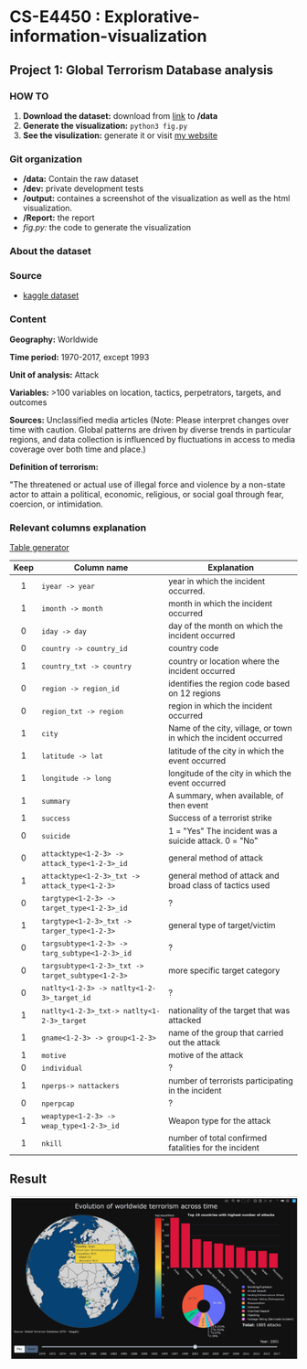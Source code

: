 # CS-E4450 : Explorative-information-visualization

## Project 1: Global Terrorism Database analysis

### HOW TO
1. **Download the dataset:** download from
   [link](https://www.kaggle.com/START-UMD/gtd/data) to **/data**
2. **Generate the visualization:** ``python3 fig.py``
3. **See the visulization:** generate it or visit
   [my website](https://oliviermoitroux.github.io/eiv)

### Git organization
* **/data:** Contain the raw dataset
* **/dev:** private development tests
* **/output:** containes a screenshot of the visualization as well as the html 
visualization.
* **/Report:** the report
* _fig.py:_ the code to generate the visualization


### About the dataset

### Source
* [kaggle dataset](https://www.kaggle.com/START-UMD/gtd/data)


### Content

**Geography:** Worldwide

**Time period:** 1970-2017, except 1993

**Unit of analysis:** Attack

**Variables:** >100 variables on location, tactics, perpetrators, targets, and outcomes

**Sources:** Unclassified media articles (Note: Please interpret changes over time with caution. Global patterns are driven by diverse trends in particular regions, and data collection is influenced by fluctuations in access to media coverage over both time and place.)

**Definition of terrorism:**

"The threatened or actual use of illegal force and violence by a non-state actor to attain a political, economic, religious, or social goal through fear, coercion, or intimidation.


### Relevant columns explanation
[Table generator](https://www.tablesgenerator.com/markdown_tables#)


| **Keep** | **Column name**                                     | **Explanation**                                                   |
|:--------:|-----------------------------------------------------|-------------------------------------------------------------------|
|     1    | ``iyear -> year``                                   | year in which the incident occurred.                              |
|     1    | ``imonth -> month``                                 | month in which the incident occurred                              |
|     0    | ``iday -> day``                                     | day of the month on which the incident occurred                   |
|     0    | ``country -> country_id``                           | country code                                                      |
|     1    | ``country_txt -> country``                          | country or location where the incident occurred                   |
|     0    | ``region -> region_id``                             | identifies the region code based on 12 regions                    |
|     0    | ``region_txt -> region``                            | region in which the incident occurred                             |
|     1    | ``city``                                            | Name of the city, village, or town in which the incident occurred |
|     1    | ``latitude -> lat``                                 | latitude of the city in which the event occurred                  |
|     1    | ``longitude -> long``                               | longitude of the city in which the event occurred                 |
|     1    | ``summary``                                         | A summary, when available, of then event                          |
|     1    | ``success``                                         | Success of a terrorist strike                                     |
|     0    | ``suicide``                                         | 1 = "Yes" The incident was a suicide attack. 0 = "No"             |
|     0    | ``attacktype<1-2-3> -> attack_type<1-2-3>_id``      | general method of attack                                          |
|     1    | ``attacktype<1-2-3>_txt -> attack_type<1-2-3>``     | general method of attack and broad class of tactics used          |
|     0    | ``targtype<1-2-3> -> target_type<1-2-3>_id``        | ?                                                                 |
|     1    | ``targtype<1-2-3>_txt -> targer_type<1-2-3>``       | general type of target/victim                                     |
|     0    | ``targsubtype<1-2-3> -> targ_subtype<1-2-3>_id``    | ?                                                                 |
|     0    | ``targsubtype<1-2-3>_txt -> target_subtype<1-2-3>`` | more specific target category                                     |
|     0    | ``natlty<1-2-3> -> natlty<1-2-3>_target_id``        | ?                                                                 |
|     1    | ``natlty<1-2-3>_txt-> natlty<1-2-3>_target``        | nationality of the target that was attacked                       |
|     1    | ``gname<1-2-3> -> group<1-2-3>``                    | name of the group that carried out the attack                     |
|     1    | ``motive``                                          | motive of the attack                                              |
|     0    | ``individual``                                      | ?                                                                 |
|     1    | ``nperps-> nattackers``                             | number of terrorists participating in the incident                |
|     0    | ``nperpcap``                                        | ?                                                                 |
|     1    | ``weaptype<1-2-3> -> weap_type<1-2-3>_id``          | Weapon type for the attack                                        |
|     1    | ``nkill``                                           | number of total confirmed fatalities for the incident             |

## Result

![screenshot_visualization.jpg](Report/screenshot_visualization.jpg)